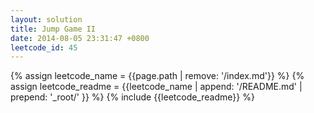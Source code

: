 ```yaml
---
layout: solution
title: Jump Game II
date: 2014-08-05 23:31:47 +0800
leetcode_id: 45
---
```

{% assign leetcode_name = {{page.path | remove: '/index.md'}}  %}
{% assign leetcode_readme = {{leetcode_name | append: '/README.md' | prepend: '_root/' }}  %}
{% include {{leetcode_readme}} %}
